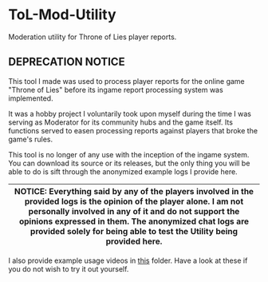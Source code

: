 # ToL-Mod-Utility
Moderation utility for Throne of Lies player reports.

## DEPRECATION NOTICE

This tool I made was used to process player reports for the online game "Throne of Lies" before its ingame report processing system was implemented.

It was a hobby project I voluntarily took upon myself during the time I was serving as Moderator for its community hubs and the game itself. Its functions served to easen processing reports against players that broke the game's rules.

This tool is no longer of any use with the inception of the ingame system. You can download its source or its releases, but the only thing you will be able to do is sift through the anonymized example logs I provide here.

| NOTICE: Everything said by any of the players involved in the provided logs is the opinion of the player alone. I am not personally involved in any of it and do not support the opinions expressed in them. The anonymized chat logs are provided solely for being able to test the Utility being provided here. |
| --- |

I also provide example usage videos in [this](https://github.com/robflop/ToL-Mod-Utility/tree/master/concepts_demonstration) folder. Have a look at these if you do not wish to try it out yourself.